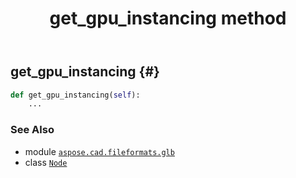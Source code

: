 ﻿---
title: get_gpu_instancing method
second_title: Aspose.CAD for Python via .NET API References
description: 
type: docs
weight: 70
url: /python-net/aspose.cad.fileformats.glb/node/get_gpu_instancing/
is_root: false
---

## get_gpu_instancing {#}





```python
def get_gpu_instancing(self):
    ...
```





### See Also
* module [`aspose.cad.fileformats.glb`](../../)
* class [`Node`](/cad/python-net/aspose.cad.fileformats.glb/node)

